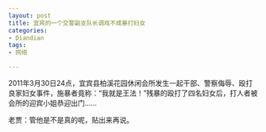 ```yaml
---
layout: post
title: 宜宾的一个交警副支队长调戏不成暴打妇女
categories:
- Diandian
tags:
- 网络

---
```

<p>2011年3月30日24点，宜宾县柏溪花园休闲会所发生一起干部、警察侮辱、殴打良家妇女事件，施暴者竟称：“我就是王法！”残暴的殴打了四名妇女后，打人者被会所的迎宾小姐恭迎出门……</p>
<p>老贾：管他是不是真的呢，贴出来再说。</p>
<p> <br /></p>
<p></p>
